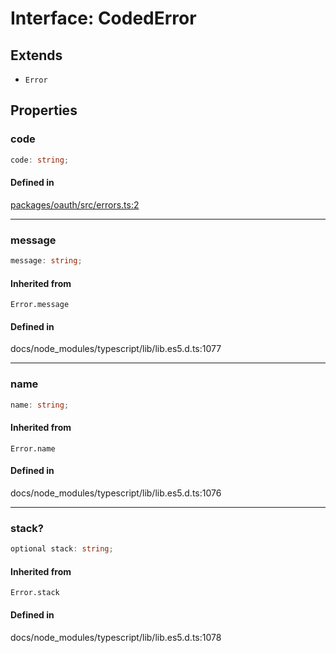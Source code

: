 # Interface: CodedError

## Extends

- `Error`

## Properties

### code

```ts
code: string;
```

#### Defined in

[packages/oauth/src/errors.ts:2](https://github.com/slackapi/node-slack-sdk/blob/c15385ef93ccdde9702f52f7d1f445999203d794/packages/oauth/src/errors.ts#L2)

***

### message

```ts
message: string;
```

#### Inherited from

`Error.message`

#### Defined in

docs/node\_modules/typescript/lib/lib.es5.d.ts:1077

***

### name

```ts
name: string;
```

#### Inherited from

`Error.name`

#### Defined in

docs/node\_modules/typescript/lib/lib.es5.d.ts:1076

***

### stack?

```ts
optional stack: string;
```

#### Inherited from

`Error.stack`

#### Defined in

docs/node\_modules/typescript/lib/lib.es5.d.ts:1078
